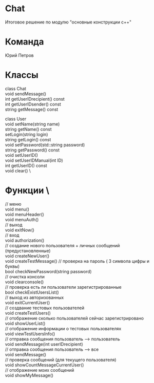 # Chat
Итоговое решение по модулю "основные конструкции с++"

# Команда
Юрий Петров

# Классы
class Chat \
void sendMessage() \
int getUserIDrecipient() const \
int getUserIDsender() const \
string getMessage() const

class User \
void setName(string name) \
string getName() const \
setLogin(string login) \
string getLogin() const \
void setPassword(std::string password) \
string getPassword() const \
void setUserID() \
void setUserIDManual(int ID) \
int getUserID() const \
void clear() \

# Функции \
// меню \
void menu() \
void menuHeader() \
void menuAuth() \
// выход \
void exitNow() \
// вход \
void authorization() \
// создание нового пользователя + личных сообщений (предустановленные) \
void createNewUser() \
void createTestMessage()
// проверка на пароль ( 3 символа цифры и буквы) \
bool checkNewPassword(string password) \
// очистка консоли \
void clearconsole() \
// проверка есть ли пользователи зарегистрированные \
bool checkExistUsersList() \
// выход из авторизованных \
void exitCurrentUser() \
// создвание тестовых пользователей \
void createTestUsers() \
// отображение сколько пользователей сейчас зарегистрировано \
void showUserList() \
// отображение информации о тестовых пользователях \
void viewTestUsersInfo() \
// отправка сообщения пользователь --> пользователь \
void sendMessage(int userIDrecipient) \
// отправка сообщения пользователь --> все \
void sendMessage() \
// проверка сообщений (для текущего пользователя) \
void showCountMessageCurrentUser() \
// отображение моих сообщений \
void showMyMessage()





